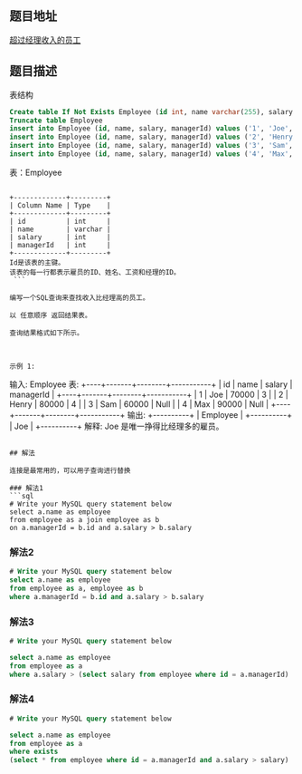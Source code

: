 
## 题目地址
[超过经理收入的员工](https://leetcode.cn/problems/employees-earning-more-than-their-managers/)

## 题目描述
表结构
```sql
Create table If Not Exists Employee (id int, name varchar(255), salary int, managerId int)
Truncate table Employee
insert into Employee (id, name, salary, managerId) values ('1', 'Joe', '70000', '3')
insert into Employee (id, name, salary, managerId) values ('2', 'Henry', '80000', '4')
insert into Employee (id, name, salary, managerId) values ('3', 'Sam', '60000', 'None')
insert into Employee (id, name, salary, managerId) values ('4', 'Max', '90000', 'None')
```

表：Employee 
```

+-------------+---------+
| Column Name | Type    |
+-------------+---------+
| id          | int     |
| name        | varchar |
| salary      | int     |
| managerId   | int     |
+-------------+---------+
Id是该表的主键。
该表的每一行都表示雇员的ID、姓名、工资和经理的ID。
 ```

编写一个SQL查询来查找收入比经理高的员工。

以 任意顺序 返回结果表。

查询结果格式如下所示。

 

示例 1:
```
输入: 
Employee 表:
+----+-------+--------+-----------+
| id | name  | salary | managerId |
+----+-------+--------+-----------+
| 1  | Joe   | 70000  | 3         |
| 2  | Henry | 80000  | 4         |
| 3  | Sam   | 60000  | Null      |
| 4  | Max   | 90000  | Null      |
+----+-------+--------+-----------+
输出: 
+----------+
| Employee |
+----------+
| Joe      |
+----------+
解释: Joe 是唯一挣得比经理多的雇员。
```

## 解法

连接是最常用的，可以用子查询进行替换

### 解法1
```sql
# Write your MySQL query statement below
select a.name as employee
from employee as a join employee as b 
on a.managerId = b.id and a.salary > b.salary
```


### 解法2
```sql
# Write your MySQL query statement below
select a.name as employee
from employee as a, employee as b 
where a.managerId = b.id and a.salary > b.salary
```

### 解法3
```sql
# Write your MySQL query statement below

select a.name as employee
from employee as a
where a.salary > (select salary from employee where id = a.managerId)
```


### 解法4
```sql
# Write your MySQL query statement below

select a.name as employee
from employee as a
where exists
(select * from employee where id = a.managerId and a.salary > salary)
```



